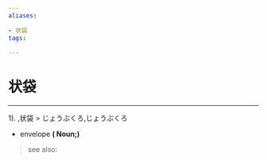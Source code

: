 ```yaml
---
aliases:
    
- 状袋
tags:
    
---
```


# 状袋
---
1).
,状袋 > じょうぶくろ,じょうぶくろ

- envelope
**( Noun;)**
> see also: 
            